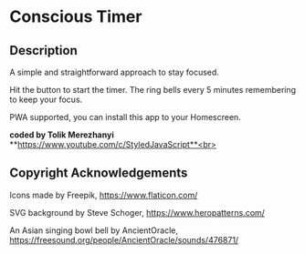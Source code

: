 # Conscious Timer

## Description

A simple and straightforward approach to stay focused.

Hit the button to start the timer. The ring bells every 5 minutes remembering to keep your focus.

PWA supported, you can install this app to your Homescreen.

**coded by Tolik Merezhanyi**<br>
**https://www.youtube.com/c/StyledJavaScript**<br>

## Copyright Acknowledgements

Icons made by Freepik, https://www.flaticon.com/

SVG background by Steve Schoger, https://www.heropatterns.com/

An Asian singing bowl bell by AncientOracle, https://freesound.org/people/AncientOracle/sounds/476871/
